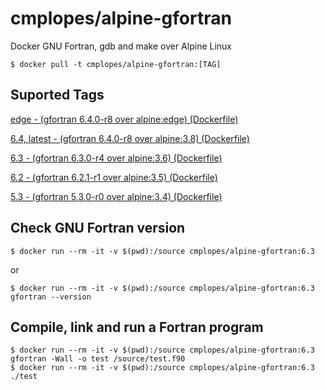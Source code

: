 # cmplopes/alpine-gfortran
Docker GNU Fortran, gdb and make over Alpine Linux

```
$ docker pull -t cmplopes/alpine-gfortran:[TAG]
```

## Suported Tags

[edge - (gfortran 6.4.0-r8 over alpine:edge) (Dockerfile)](https://github.com/cmplopes/alpine-gfortran/blob/master/edge/Dockerfile)

[6.4, latest - (gfortran 6.4.0-r8 over alpine:3.8) (Dockerfile)](https://github.com/cmplopes/alpine-gfortran/blob/master/6.4/Dockerfile)

[6.3 - (gfortran 6.3.0-r4 over alpine:3.6) (Dockerfile)](https://github.com/cmplopes/alpine-gfortran/blob/master/6.3/Dockerfile)

[6.2 - (gfortran 6.2.1-r1 over alpine:3.5) (Dockerfile)](https://github.com/cmplopes/alpine-gfortran/blob/master/6.2/Dockerfile)

[5.3 - (gfortran 5.3.0-r0 over alpine:3.4) (Dockerfile)](https://github.com/cmplopes/alpine-gfortran/blob/master/5.3/Dockerfile)


## Check GNU Fortran version
```
$ docker run --rm -it -v $(pwd):/source cmplopes/alpine-gfortran:6.3
```
or
```
$ docker run --rm -it -v $(pwd):/source cmplopes/alpine-gfortran:6.3 gfortran --version
```

## Compile, link and run a Fortran program
```
$ docker run --rm -it -v $(pwd):/source cmplopes/alpine-gfortran:6.3 gfortran -Wall -o test /source/test.f90
$ docker run --rm -it -v $(pwd):/source cmplopes/alpine-gfortran:6.3 ./test
```
